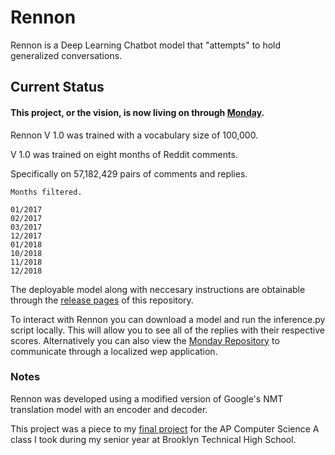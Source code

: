 # Rennon

Rennon is a Deep Learning Chatbot model that "attempts" to hold generalized conversations.

## Current Status
#### This project, or the vision, is now living on through [Monday](https://github.com/AfaqAnwar/Monday).

Rennon V 1.0 was trained with a vocabulary size of 100,000. 

V 1.0 was trained on eight months of Reddit comments.

Specifically on  57,182,429 pairs of comments and replies.

```
Months filtered.

01/2017
02/2017
03/2017
12/2017
01/2018
10/2018
11/2018
12/2018
```

The deployable model along with neccesary instructions are obtainable through the [release pages](https://github.com/AfaqAnwar/Rennon/releases) of this repository.

To interact with Rennon you can download a model and run the inference.py script locally. This will allow you to see all of the replies with their respective scores. Alternatively you can also view the [Monday Repository](https://github.com/AfaqAnwar/Monday) to communicate through a localized wep application.

### Notes

Rennon was developed using a modified version of Google's NMT translation model with an encoder and decoder.

This project was a piece to my [final project](https://github.com/AfaqAnwar/Monday) for the AP Computer Science A class I took during my senior year at Brooklyn Technical High School.

